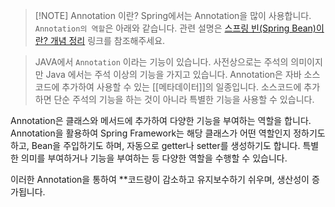 
> [!NOTE] Annotation 이란?
> Spring에서는 Annotation을 많이 사용합니다. 
> `Annotation의 역할`은 아래와 같습니다. 
> 관련 설명은 [스프링 빈(Spring Bean)이란? 개념 정리](http://melonicedlatte.com/2021/07/11/232800.html) 링크를 참조해주세요.

> JAVA에서 `Annotation` 이라는 기능이 있습니다. 
> 사전상으로는 주석의 의미이지만 Java 에서는 주석 이상의 기능을 가지고 있습니다. 
> Annotation은 자바 소스 코드에 추가하여 사용할 수 있는 [[메타데이터]]의 일종입니다. 
> 소스코드에 추가하면 단순 주석의 기능을 하는 것이 아니라 특별한 기능을 사용할 수 있습니다.

Annotation은 클래스와 메서드에 추가하여 다양한 기능을 부여하는 역할을 합니다.
Annotation을 활용하여 Spring Framework는 해당 클래스가 어떤 역할인지 정하기도 하고,
Bean을 주입하기도 하며, 자동으로 getter나 setter를 생성하기도 합니다. 
특별한 의미를 부여하거나 기능을 부여하는 등 다양한 역할을 수행할 수 있습니다.

이러한 Annotation을 통하여 **코드량이 감소하고 유지보수하기 쉬우며, 생산성이 증가됩니다. 


